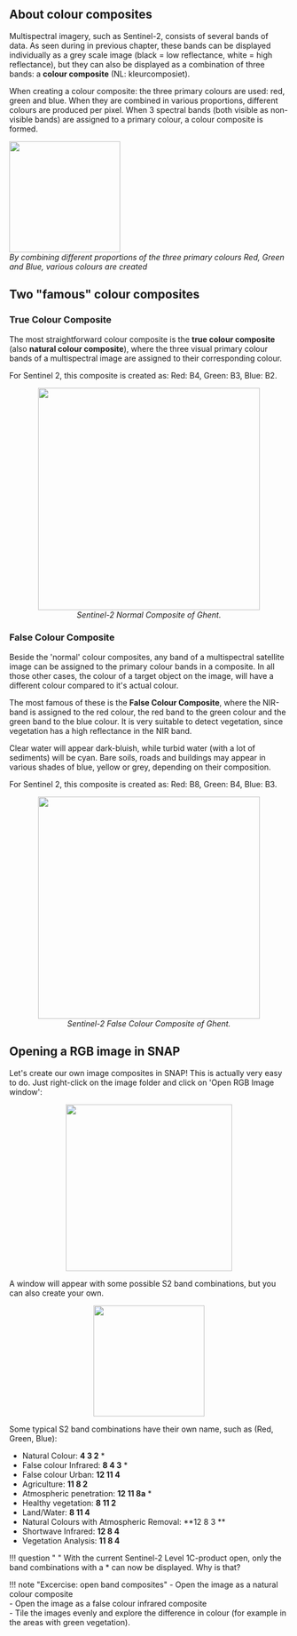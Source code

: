 ## About colour composites

Multispectral imagery, such as Sentinel-2, consists of several bands of data. As seen during in previous chapter, these bands can be displayed individually as a grey scale image (black = low reflectance, white = high reflectance), but they can also be displayed as a combination of three bands: a **colour composite** (NL: kleurcomposiet).  

When creating a colour composite: the three primary colours are used: red, green and blue. When they are combined in various proportions, different colours are produced per pixel. When 3 spectral bands (both visible as non-visible bands) are assigned to a primary colour, a colour composite is formed.

<p align="center">

  <img src="/assets/images/P3/rgb.gif" width="200">  <br>
  <em> By combining different proportions of the three primary colours Red, Green and Blue, various colours are created </em>
</p> 


## Two "famous" colour composites

### True Colour Composite
The most straightforward colour composite is the **true colour composite** (also **natural colour composite**), where the three visual primary colour bands of a multispectral image are assigned to their corresponding colour. 

For Sentinel 2, this composite is created as: Red: B4, Green: B3, Blue: B2.

<p align="center">
  <img src="/assets/images/P3/Gent_NormalColours.jpg" width="400">  <br>
  <em> Sentinel-2 Normal Composite of Ghent. </em>
</p> 

### False Colour Composite

Beside the 'normal' colour composites, any band of a multispectral satellite image can be  assigned to the primary colour bands in a composite. In all those other cases, the colour of a target object on the image, will have a different colour compared to it's actual colour.

The most famous of these is the **False Colour Composite**, where the NIR-band is assigned to the red colour, the red band to the green colour and the green band to the blue colour. It is very suitable to detect vegetation, since vegetation has a high reflectance in the NIR band.  

Clear water will appear dark-bluish, while turbid water (with a lot of sediments) will be cyan. Bare soils, roads and buildings may appear in various shades of blue, yellow or grey, depending on their composition.

For Sentinel 2, this composite is created as: Red: B8, Green: B4, Blue: B3.

<p align="center">
  <img src="/assets/images/P3/Gent_FalseColour.jpg" width="400">  <br>
  <em> Sentinel-2 False Colour Composite of Ghent. </em>
</p> 

## Opening a RGB image in SNAP

Let's create our own image composites in SNAP! This is actually very easy to do. Just right-click on the image folder and click on 'Open RGB Image window':

<p align="center">

  <img src="/assets/images/P3/Snap_openrgb.jpg" width="300">  

</p> 

A window will appear with some possible S2 band combinations, but you can also create your own.

<p align="center">

  <img src="/assets/images/P3/Select-rgb.jpg" width="200">  

</p> 

Some typical S2 band combinations have their own name, such as (Red, Green, Blue):

 - Natural Colour: **4 3 2** *  
 - False colour Infrared: **8 4 3** *  
 - False colour Urban: **12 11 4**  
 - Agriculture: **11 8 2**  
 - Atmospheric penetration: **12 11 8a** *  
 - Healthy vegetation: **8 11 2**  
 - Land/Water: **8 11 4**  
 - Natural Colours with Atmospheric Removal: **12 8 3 ** 
 - Shortwave Infrared: **12 8 4**  
 - Vegetation Analysis: **11 8 4**  

!!! question " "
    With the current Sentinel-2 Level 1C-product open, only the band combinations with a * can now be displayed. Why is that? 

!!! note "Excercise: open band composites"
    - Open the image as a natural colour composite  
    - Open the image as a false colour infrared composite  
    - Tile the images evenly and explore the difference in colour (for example in the areas with green vegetation).